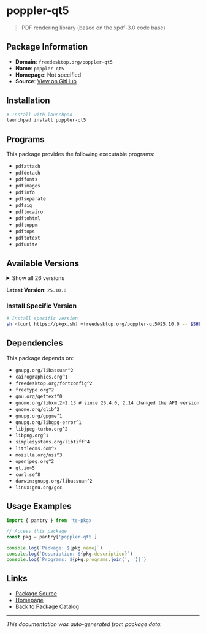 # poppler-qt5

> PDF rendering library (based on the xpdf-3.0 code base)

## Package Information

- **Domain**: `freedesktop.org/poppler-qt5`
- **Name**: `poppler-qt5`
- **Homepage**: Not specified
- **Source**: [View on GitHub](https://github.com/pkgxdev/pantry/tree/main/projects/freedesktop.org/poppler-qt5/package.yml)

## Installation

```bash
# Install with launchpad
launchpad install poppler-qt5
```

## Programs

This package provides the following executable programs:

- `pdfattach`
- `pdfdetach`
- `pdffonts`
- `pdfimages`
- `pdfinfo`
- `pdfseparate`
- `pdfsig`
- `pdftocairo`
- `pdftohtml`
- `pdftoppm`
- `pdftops`
- `pdftotext`
- `pdfunite`

## Available Versions

<details>
<summary>Show all 26 versions</summary>

- `25.10.0`, `25.9.1`, `25.9.0`, `25.8.0`, `25.7.0`
- `25.6.0`, `25.5.0`, `25.4.0`, `25.3.0`, `25.2.0`
- `25.1.0`, `24.12.0`, `24.11.0`, `24.10.0`, `24.9.0`
- `24.8.0`, `24.7.0`, `24.6.1`, `24.6.0`, `24.5.0`
- `24.4.0`, `24.3.0`, `24.2.0`, `24.1.0`, `23.12.0`
- `23.11.0`

</details>

**Latest Version**: `25.10.0`

### Install Specific Version

```bash
# Install specific version
sh <(curl https://pkgx.sh) +freedesktop.org/poppler-qt5@25.10.0 -- $SHELL -i
```

## Dependencies

This package depends on:

- `gnupg.org/libassuan^2`
- `cairographics.org^1`
- `freedesktop.org/fontconfig^2`
- `freetype.org^2`
- `gnu.org/gettext^0`
- `gnome.org/libxml2~2.13 # since 25.4.0, 2.14 changed the API version`
- `gnome.org/glib^2`
- `gnupg.org/gpgme^1`
- `gnupg.org/libgpg-error^1`
- `libjpeg-turbo.org^2`
- `libpng.org^1`
- `simplesystems.org/libtiff^4`
- `littlecms.com^2`
- `mozilla.org/nss^3`
- `openjpeg.org^2`
- `qt.io~5`
- `curl.se^8`
- `darwin:gnupg.org/libassuan^2`
- `linux:gnu.org/gcc`

## Usage Examples

```typescript
import { pantry } from 'ts-pkgx'

// Access this package
const pkg = pantry['poppler-qt5']

console.log(`Package: ${pkg.name}`)
console.log(`Description: ${pkg.description}`)
console.log(`Programs: ${pkg.programs.join(', ')}`)
```

## Links

- [Package Source](https://github.com/pkgxdev/pantry/tree/main/projects/freedesktop.org/poppler-qt5/package.yml)
- [Homepage](#)
- [Back to Package Catalog](../../../package-catalog.md)

---

*This documentation was auto-generated from package data.*
